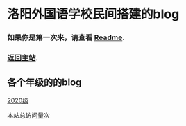# 洛阳外国语学校民间搭建的blog
### 如果你是第一次来，请查看 [Readme](first.md).
### [返回主站](https://lyfls.top).    
## 各个年级的的blog
[2020级](2020/index.md)




<script async src="//busuanzi.ibruce.info/busuanzi/2.3/busuanzi.pure.mini.js"></script>
<span id="busuanzi_container_site_pv">本站总访问量<span id="busuanzi_value_site_pv"></span>次</span>
